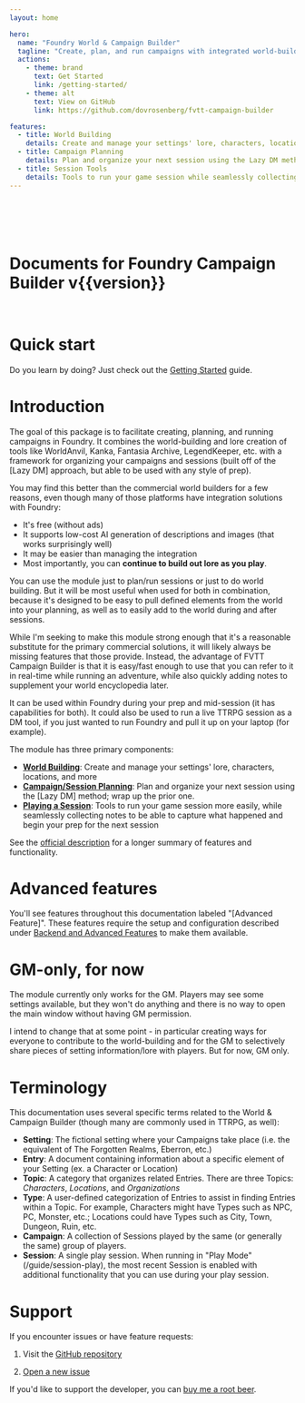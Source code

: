 ```yaml
---
layout: home

hero:
  name: "Foundry World & Campaign Builder"
  tagline: "Create, plan, and run campaigns with integrated world-building and campaign management tools"
  actions:
    - theme: brand
      text: Get Started
      link: /getting-started/
    - theme: alt
      text: View on GitHub
      link: https://github.com/dovrosenberg/fvtt-campaign-builder

features:
  - title: World Building
    details: Create and manage your settings' lore, characters, locations, and organizations
  - title: Campaign Planning
    details: Plan and organize your next session using the Lazy DM method
  - title: Session Tools
    details: Tools to run your game session while seamlessly collecting notes
---
```


<script setup>
import { inject } from 'vue'
const version = inject('version')
</script>

<style>
.hero .name {
  display: flex;
  flex-direction: column;
  align-items: center;
  gap: 0.5rem;
}

.hero .version {
  font-size: 1.2rem;
  color: var(--vp-c-text-2);
}
</style>

# &nbsp;

# Documents for Foundry Campaign Builder v{{version}} 
&nbsp;

# Quick start

Do you learn by doing?  Just check out the [Getting Started](/getting-started) guide. 

# Introduction

The goal of this package is to facilitate creating, planning, and running campaigns in Foundry. It combines the world-building and lore creation of tools like WorldAnvil, Kanka, Fantasia Archive, LegendKeeper, etc. with a framework for organizing your campaigns and sessions (built off of the [Lazy DM] approach, but able to be used with any style of prep).

You may find this better than the commercial world builders for a few reasons, even though many of those platforms have integration solutions with Foundry: 
- It's free (without ads)
- It supports low-cost AI generation of descriptions and images (that works surprisingly well)
- It may be easier than managing the integration
- Most importantly, you can **continue to build out lore as you play**.  

You can use the module just to plan/run sessions or just to do world building.  But it will be most useful when used for both in combination, because it's designed to be easy to pull defined elements from the world into your planning, as well as to easily add to the world during and after sessions.

While I'm seeking to make this module strong enough that it's a reasonable substitute for the primary commercial solutions, it will likely always be missing features that those provide.  Instead, the advantage of FVTT Campaign Builder is that it is easy/fast enough to use that you can refer to it in real-time while running an adventure, while also quickly adding notes to supplement your world encyclopedia later.  

It can be used within Foundry during your prep and mid-session (it has capabilities for both).  It could also be used to run a live TTRPG session as a DM tool, if you just wanted to run Foundry and pull it up on your laptop (for example).

The module has three primary components:
- [**World Building**](/guide/world-building): Create and manage your settings' lore, characters, locations, and more
- [**Campaign/Session Planning**](/guide/session-prep): Plan and organize your next session using the [Lazy DM] method; wrap up the prior one.
- [**Playing a Session**](/guide/session-play): Tools to run your game session more easily, while seamlessly collecting notes to be able to capture what happened and begin your prep for the next session

See the [official description](https://github.com/dovrosenberg/fvtt-campaign-builder) for a longer summary of features and functionality.

# Advanced features

You'll see features throughout this documentation labeled "[Advanced Feature]". These features require the setup and configuration described under [Backend and Advanced Features](/reference/backend) to make them available.

# GM-only, for now

The module currently only works for the GM. Players may see some settings available, but they won't do anything and there is no way to open the main window without having GM permission.

I intend to change that at some point - in particular creating ways for everyone to contribute to the world-building and for the GM to selectively share pieces of setting information/lore with players. But for now, GM only.

# Terminology

This documentation uses several specific terms related to the World & Campaign Builder (though many are commonly used in TTRPG, as well):

- **Setting**: The fictional setting where your Campaigns take place (i.e. the equivalent of The Forgotten Realms, Eberron, etc.)
- **Entry**: A document containing information about a specific element of your Setting (ex. a Character or Location)
- **Topic**: A category that organizes related Entries. There are three Topics: *Characters*, *Locations*, and *Organizations*
- **Type**: A user-defined categorization of Entries to assist in finding Entries within a Topic. For example, Characters might have Types such as NPC, PC, Monster, etc.; Locations could have Types such as City, Town, Dungeon, Ruin, etc.
- **Campaign**: A collection of Sessions played by the same (or generally the same) group of players. 
- **Session**: A single play session. When running in "Play Mode" (/guide/session-play), the most recent Session is enabled with additional functionality that you can use during your play session.

# Support

If you encounter issues or have feature requests:
1. Visit the [GitHub repository](https://github.com/dovrosenberg/fvtt-campaign-builder/issues)

2. [Open a new issue](https://github.com/dovrosenberg/fvtt-campaign-builder/issues/new/choose)

If you'd like to support the developer, you can [buy me a root beer](https://ko-fi.com/phloro).